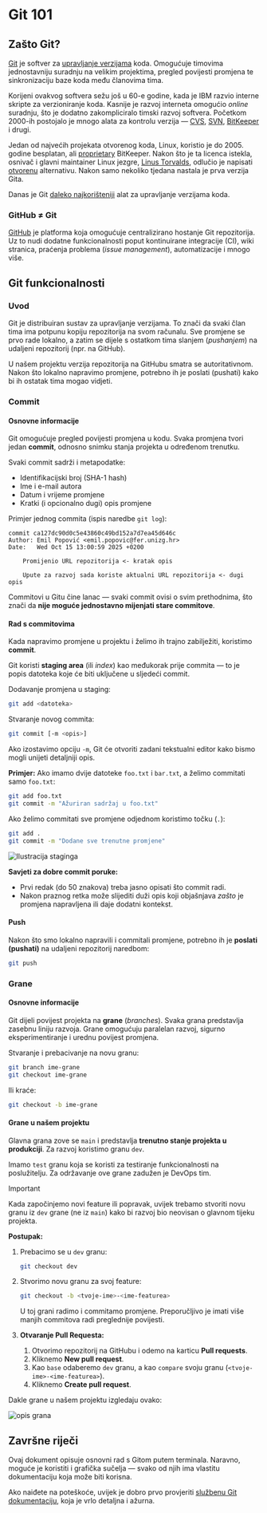 # Git 101

## Zašto Git?

[Git](https://en.wikipedia.org/wiki/Git) je softver za [upravljanje verzijama](https://en.wikipedia.org/wiki/Version_control) koda. Omogućuje timovima jednostavniju suradnju na velikim projektima, pregled povijesti promjena te sinkronizaciju baze koda među članovima tima.

Korijeni ovakvog softvera sežu još u 60-e godine, kada je IBM razvio interne skripte za verzioniranje koda. Kasnije je razvoj interneta omogućio *online* suradnju, što je dodatno zakompliciralo timski razvoj softvera. Početkom 2000-ih postojalo je mnogo alata za kontrolu verzija — [CVS](https://en.wikipedia.org/wiki/Concurrent_Versions_System), [SVN](https://en.wikipedia.org/wiki/Apache_Subversion), [BitKeeper](https://en.wikipedia.org/wiki/BitKeeper) i drugi.

Jedan od najvećih projekata otvorenog koda, Linux, koristio je do 2005. godine besplatan, ali [proprietary](https://en.wikipedia.org/wiki/Proprietary_software) BitKeeper. Nakon što je ta licenca istekla, osnivač i glavni maintainer Linux jezgre, [Linus Torvalds](https://en.wikipedia.org/wiki/Linus_Torvalds), odlučio je napisati [otvorenu](https://en.wikipedia.org/wiki/Free_software) alternativu. Nakon samo nekoliko tjedana nastala je prva verzija Gita.

Danas je Git [daleko najkorišteniji](https://6sense.com/tech/version-control/git-market-share) alat za upravljanje verzijama koda.

### GitHub ≠ Git

[GitHub](https://en.wikipedia.org/wiki/GitHub) je platforma koja omogućuje centralizirano hostanje Git repozitorija. Uz to nudi dodatne funkcionalnosti poput kontinuirane integracije (CI), wiki stranica, praćenja problema (*issue management*), automatizacije i mnogo više.


## Git funkcionalnosti

### Uvod

Git je distribuiran sustav za upravljanje verzijama. To znači da svaki član tima ima potpunu kopiju repozitorija na svom računalu. Sve promjene se prvo rade lokalno, a zatim se dijele s ostatkom tima slanjem (*pushanjem*) na udaljeni repozitorij (npr. na GitHub).

U našem projektu verzija repozitorija na GitHubu smatra se autoritativnom.
Nakon što lokalno napravimo promjene, potrebno ih je poslati (pushati) kako bi ih ostatak tima mogao vidjeti.

### Commit

#### Osnovne informacije

Git omogućuje pregled povijesti promjena u kodu. Svaka promjena tvori jedan **commit**, odnosno snimku stanja projekta u određenom trenutku.

Svaki commit sadrži i metapodatke:

* Identifikacijski broj (SHA-1 hash)
* Ime i e-mail autora
* Datum i vrijeme promjene
* Kratki (i opcionalno dugi) opis promjene

Primjer jednog commita (ispis naredbe `git log`):

```
commit ca127dc90d0c5e43860c49bd152a7d7ea45d646c
Author: Emil Popović <emil.popovic@fer.unizg.hr>
Date:   Wed Oct 15 13:00:59 2025 +0200

    Promijenio URL repozitorija <- kratak opis

    Upute za razvoj sada koriste aktualni URL repozitorija <- dugi opis
```

Commitovi u Gitu čine lanac — svaki commit ovisi o svim prethodnima, što znači da **nije moguće jednostavno mijenjati stare commitove**.

#### Rad s commitovima

Kada napravimo promjene u projektu i želimo ih trajno zabilježiti, koristimo **commit**.

Git koristi **staging area** (ili *index*) kao međukorak prije commita — to je popis datoteka koje će biti uključene u sljedeći commit.

Dodavanje promjena u staging:

```bash
git add <datoteka>
```

Stvaranje novog commita:

```bash
git commit [-m <opis>]
```

Ako izostavimo opciju `-m`, Git će otvoriti zadani tekstualni editor kako bismo mogli unijeti detaljniji opis.

**Primjer:**
Ako imamo dvije datoteke `foo.txt` i `bar.txt`, a želimo commitati samo `foo.txt`:

```bash
git add foo.txt
git commit -m "Ažuriran sadržaj u foo.txt"
```

Ako želimo commitati sve promjene odjednom koristimo točku (`.`):

```bash
git add .
git commit -m "Dodane sve trenutne promjene"
```

![Ilustracija staginga](https://git-scm.com/images/about/index1@2x.png)

**Savjeti za dobre commit poruke:**

* Prvi redak (do 50 znakova) treba jasno opisati što commit radi.
* Nakon praznog retka može slijediti duži opis koji objašnjava *zašto* je promjena napravljena ili daje dodatni kontekst.

#### Push

Nakon što smo lokalno napravili i commitali promjene, potrebno ih je **poslati (pushati)** na udaljeni repozitorij naredbom:

```bash
git push
```


### Grane

#### Osnovne informacije

Git dijeli povijest projekta na **grane** (*branches*). Svaka grana predstavlja zasebnu liniju razvoja.
Grane omogućuju paralelan razvoj, sigurno eksperimentiranje i urednu povijest promjena.

Stvaranje i prebacivanje na novu granu:

```bash
git branch ime-grane
git checkout ime-grane
```

Ili kraće:

```bash
git checkout -b ime-grane
```

#### Grane u našem projektu

Glavna grana zove se `main` i predstavlja **trenutno stanje projekta u produkciji**.
Za razvoj koristimo granu `dev`.

Imamo `test` granu koja se koristi za testiranje funkcionalnosti na poslužitelju. Za održavanje ove grane zadužen je DevOps tim.

> [!IMPORTANT]
> Kada započinjemo novi feature ili popravak, uvijek trebamo stvoriti novu granu iz `dev` grane (ne iz `main`) kako bi razvoj bio neovisan o glavnom tijeku projekta.

**Postupak:**

1. Prebacimo se u `dev` granu:

   ```bash
   git checkout dev
   ```

2. Stvorimo novu granu za svoj feature:

   ```bash
   git checkout -b <tvoje-ime>-<ime-featurea>
   ```

   U toj grani radimo i commitamo promjene.
   Preporučljivo je imati više manjih commitova radi preglednije povijesti.

3. **Otvaranje Pull Requesta:**

   1. Otvorimo repozitorij na GitHubu i odemo na karticu **Pull requests**.
   2. Kliknemo **New pull request**.
   3. Kao `base` odaberemo `dev` granu, a kao `compare` svoju granu (`<tvoje-ime>-<ime-featurea>`).
   4. Kliknemo **Create pull request**.

Dakle grane u našem projektu izgledaju ovako:

![opis grana](https://wac-cdn.atlassian.com/dam/jcr:34c86360-8dea-4be4-92f7-6597d4d5bfae/02%20Feature%20branches.svg)

## Završne riječi

Ovaj dokument opisuje osnovni rad s Gitom putem terminala.
Naravno, moguće je koristiti i grafička sučelja — svako od njih ima vlastitu dokumentaciju koja može biti korisna.

Ako naiđete na poteškoće, uvijek je dobro prvo provjeriti [službenu Git dokumentaciju](https://git-scm.com/docs/), koja je vrlo detaljna i ažurna.

